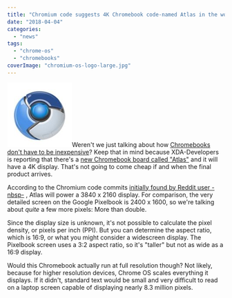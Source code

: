 ```yaml
---
title: "Chromium code suggests 4K Chromebook code-named Atlas in the works"
date: "2018-04-04"
categories: 
  - "news"
tags: 
  - "chrome-os"
  - "chromebooks"
coverImage: "chromium-os-logo-large.jpg"
---
```


[![](images/chromium-logo-150x150.jpg)](https://aboutchromebooks.com/wp-content/uploads/2018/04/chromium-logo.jpg)Weren't we just talking about how [Chromebooks don't have to be inexpensive](https://aboutchromebooks.com/opinion/why-people-wrongly-assume-chromebooks-have-to-be-inexpensive/)? Keep that in mind because XDA-Developers is reporting that there's a [new Chromebook board called "Atlas"](https://www.xda-developers.com/atlas-chromebook-4k-display/) and it will have a 4K display. That's not going to come cheap if and when the final product arrives.

According to the Chromium code commits [initially found by Reddit user -nbsp-](https://www.reddit.com/r/chromeos/comments/89oda0/codename_atlas_is_a_4k_chromebook/) , Atlas will power a 3840 x 2160 display. For comparison, the very detailed screen on the Google Pixelbook is 2400 x 1600, so we're talking about _quite_ a few more pixels: More than double.

Since the display size is unknown, it's not possible to calculate the pixel density, or pixels per inch (PPI). But you can determine the aspect ratio, which is 16:9, or what you might consider a widescreen display. The Pixelbook screen uses a 3:2 aspect ratio, so it's "taller" but not as wide as a 16:9 display.

Would this Chromebook actually run at full resolution though? Not likely, because for higher resolution devices, Chrome OS scales everything it displays. If it didn't, standard text would be small and very difficult to read on a laptop screen capable of displaying nearly 8.3 million pixels.
